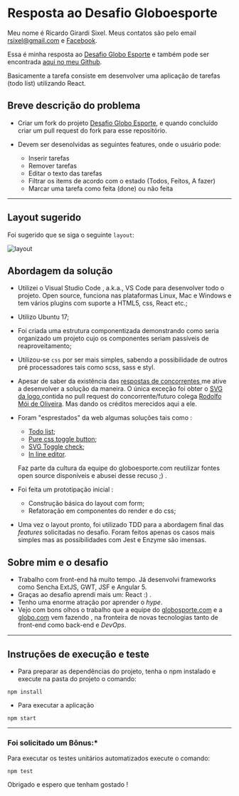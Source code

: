 # Resposta ao Desafio Globoesporte


Meu nome é Ricardo Girardi Sixel. Meus contatos são pelo email rsixel@gmail.com e [Facebook](https://www.facebook.com/rsixel).


Essa é minha resposta ao [Desafio Globo Esporte](https://github.com/globoesporte/desafio-globoesporte.) e também pode ser encontrada [aqui no meu Github](https://github.com/rsixel/desafio-globoesporte).



Basicamente a tarefa consiste em desenvolver uma aplicação de tarefas (todo list) utilizando React.

## Breve descrição do problema

- Criar um fork do projeto [Desafio Globo Esporte](https://github.com/globoesporte/desafio-globoesporte.), e quando concluído criar um pull request do fork para esse repositório.

- Devem ser desenolvidas as seguintes features,  onde o usuário pode:

    - Inserir tarefas
    - Remover tarefas
    - Editar o texto das tarefas
    - Filtrar os items de acordo com o estado (Todos, Feitos, A fazer)
    - Marcar uma tarefa como feita (done) ou não feita

---

## Layout sugerido

Foi sugerido que se siga o seguinte `layout`:

![layout](./layout/layout.jpg)


## Abordagem da solução

- Utilizei o Visual Studio Code , a.k.a., VS Code para desenvolver todo o projeto. Open source, funciona nas plataformas Linux, Mac e Windows e tem vários plugins com suporte a HTML5, css, React etc.;
- Utilizo Ubuntu 17;
- Foi criada uma estrutura componentizada demonstrando como seria organizado um projeto cujo os componentes seriam passíveis de reaproveitamento;

- Utilizou-se `css` por ser mais simples, sabendo a possibilidade de outros pré processadores tais como scss, sass e styl.

- Apesar de saber da existência das [respostas de concorrentes ](https://github.com/globoesporte/desafio-globoesporte/pulls) me ative a desenvolver a solução da maneira. O única exceção foi obter o [SVG da logo ](https://github.com/globoesporte/desafio-globoesporte/pull/3/files#diff-b8e567eb97ee515bcba54d4868ae77e6) contida no pull request do concorrente/futuro colega  [Rodolfo Mói de Oliveira](https://github.com/rodmoioliveira). Mas dando os créditos merecidos aqui a ele.

- Foram "esprestados" da web algumas soluções tais como :
    - [Todo list](https://codepen.io/marekdano/pen/bVNYpq);
    - [Pure css toggle button](https://codepen.io/mallendeo/pen/eLIiG);
    - [SVG Toggle check](https://react.rocks/example/SVG_toggle_check);
    - [In line editor](https://github.com/bfischer/react-inline-editing).

    Faz parte da cultura da equipe do globoesporte.com reutilizar fontes open source disponíveis e abusei desse recuso ;) .
- Foi feita um prototipação inicial :
    - Construção básica do layout com form;
    - Refatoração em componentes do render e do css;

- Uma vez o layout pronto, foi utilizado TDD para a abordagem final das *features* solicitadas no desafio. Foram feitos apenas os casos mais simples mas as possibilidades com Jest e Enzyme são imensas.

## Sobre mim e o desafio

- Trabalho com front-end há muito tempo. Já desenvolvi frameworks como Sencha ExtJS, GWT, JSF e Angular 5. 
- Graças ao desafio aprendi mais um: React :) .
- Tenho uma enorme atração por aprender o *hype*.
- Vejo com bons olhos o trabalho que a equipe do [globosporte.com]() e a [globo.com]() vem fazendo , na fronteira de novas tecnologias tanto de front-end como back-end e *DevOps*.

---


## Instruções de execução e teste

- Para preparar as dependências do projeto, tenha o npm instalado e execute na pasta do projeto o comando:

`npm install`

- Para executar a aplicação

`npm start`

---

### Foi solicitado um Bônus:*

Para executar os testes unitários automatizados execute o comando:

`npm test`


Obrigado e espero que tenham gostado !